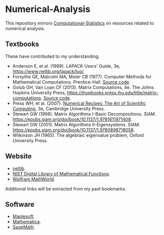 # Numerical-Analysis

This repository mirrors [Computational-Statistics](https://github.com/jinghuazhao/Computational-Statistics) on resources related to numerical analysis.

## Textbooks

These have contributed to my understanding.

* Anderson E, et al. (1999). LAPACK Users' Guide, 3e, https://www.netlib.org/lapack/lug/.
* Forsythe GE, Malcolm MA, Moler CB (1977). Computer Methods for Mathematical Computations. Prentice-Hall. [Source code](http://www.pdas.com/fmmdownload.html).
* Golub GH, Van Loan CF (2013). Matrix Computations, 4e. The Johns Hopkins University Press, https://jhupbooks.press.jhu.edu/title/matrix-computations. [Source code](http://www.cs.cornell.edu/cv/GVL4/golubandvanloan.htm).
* Press WH, et al. (2007). [Numerical Recipes: The Art of Scientific Computing](http://numerical.recipes/), 3e, Cambridge University Press.
* Stewart GW (1998). Matrix Algorithms I-Basic Decompositions. SIAM. https://epubs.siam.org/doi/book/10.1137/1.9781611971408.
* Stewart GW (2001). Matrix Algorithms II-Eigensystems. SIAM. https://epubs.siam.org/doi/book/10.1137/1.9780898718058.
* Wilkinson JH (1965). The algebraic eigenvalue problem, Oxford University Press.

## Website

* [netlib](https://www.netlib.org/).
* [NIST Digital Library of Mathematical Functions](https://dlmf.nist.gov/).
* [Wolfram MathWorld](http://mathworld.wolfram.com/).

Additional links will be extracted from my past bookmarks.

## Software

* [Maplesoft](https://www.maplesoft.com/).
* [Mathematica](https://www.wolfram.com/mathematica/).
* [SageMath](http://www.sagemath.org/).
